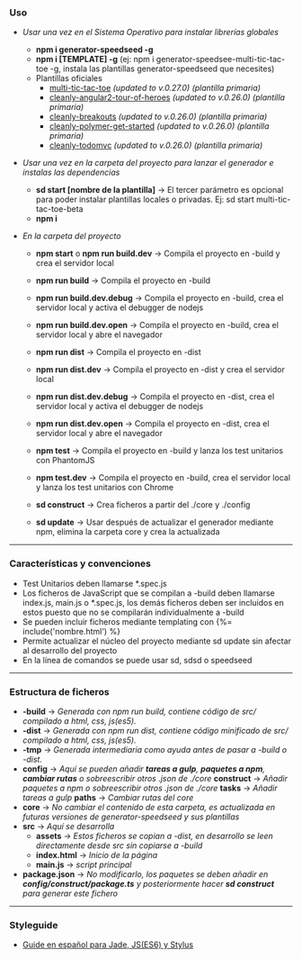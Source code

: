 ### Uso
- *Usar una vez en el Sistema Operativo para instalar librerías globales*
    - **npm i generator-speedseed -g**
    - **npm i [TEMPLATE] -g** (ej: npm i generator-speedsee-multi-tic-tac-toe -g, instala las plantillas generator-speedseed que necesites)
    - Plantillas oficiales
        - [multi-tic-tac-toe](https://www.npmjs.com/package/generator-speedseed-multi-tic-tac-toe) *(updated to v.0.27.0) (plantilla primaria)*
        - [cleanly-angular2-tour-of-heroes](https://www.npmjs.com/package/generator-speedseed-cleanly-angular2-tour-of-heroes) *(updated to v.0.26.0) (plantilla primaria)*
        - [cleanly-breakouts](https://www.npmjs.com/package/generator-speedseed-cleanly-breakouts) *(updated to v.0.26.0) (plantilla primaria)*
        - [cleanly-polymer-get-started](https://www.npmjs.com/package/generator-speedseed-cleanly-polymer-get-started) *(updated to v.0.26.0) (plantilla primaria)*
        - [cleanly-todomvc](https://www.npmjs.com/package/generator-speedseed-cleanly-todomvc) *(updated to v.0.26.0) (plantilla primaria)*

- *Usar una vez en la carpeta del proyecto para lanzar el generador e instalas las dependencias*
    - **sd start [nombre de la plantilla]** -> El tercer parámetro es opcional para poder instalar plantillas locales o privadas. Ej: sd start multi-tic-tac-toe-beta
    - **npm i**

- *En la carpeta del proyecto*
    - **npm start** o **npm run build.dev** -> Compila el proyecto en -build y crea el servidor local
    - **npm run build** -> Compila el proyecto en -build
    - **npm run build.dev.debug** -> Compila el proyecto en -build, crea el servidor local y activa el debugger de nodejs
    - **npm run build.dev.open** -> Compila el proyecto en -build, crea el servidor local y abre el navegador


    - **npm run dist** -> Compila el proyecto en -dist
    - **npm run dist.dev** -> Compila el proyecto en -dist y crea el servidor local
    - **npm run dist.dev.debug** -> Compila el proyecto en -dist, crea el servidor local y activa el debugger de nodejs
    - **npm run dist.dev.open** -> Compila el proyecto en -dist, crea el servidor local y abre el navegador

    - **npm test** -> Compila el proyecto en -build y lanza los test unitarios con PhantomJS
    - **npm test.dev** -> Compila el proyecto en -build, crea el servidor local y lanza los test unitarios con Chrome

    - **sd construct** -> Crea ficheros a partir del ./core y ./config
    - **sd update** -> Usar después de actualizar el generador mediante npm, elimina la carpeta core y crea la actualizada
---

### Características y convenciones
- Test Unitarios deben llamarse *.spec.js
- Los ficheros de JavaScript que se compilan a -build deben llamarse index.js, main.js o *.spec.js, los demás ficheros deben ser incluidos en estos puesto que no se compilarán individualmente a -build
- Se pueden incluir ficheros mediante templating con {%= include('nombre.html') %}
- Permite actualizar el núcleo del proyecto mediante sd update sin afectar al desarrollo del proyecto
- En la línea de comandos se puede usar sd, sdsd o speedseed

---

### Estructura de ficheros
- **-build** -> *Generada con npm run build, contiene código de src/ compilado a html, css, js(es5).*
- **-dist** -> *Generada con npm run dist, contiene código minificado de src/ compilado a html, css, js(es5).*
- **-tmp** -> *Generada intermediaria como ayuda antes de pasar a -build o -dist.*
- **config** -> *Aquí se pueden añadir **tareas a gulp**, **paquetes a npm**, **cambiar rutas** o sobreescribir otros .json de ./core*
    **construct** -> *Añadir paquetes a npm o sobreescribir otros .json de ./core*
    **tasks** -> *Añadir tareas a gulp*
    **paths** -> *Cambiar rutas del core*
- **core** -> *No cambiar el contenido de esta carpeta, es actualizada en futuras versiones de generator-speedseed y sus plantillas*
- **src** -> *Aquí se desarrolla*
    - **assets** -> *Estos ficheros se copian a -dist, en desarrollo se leen directamente desde src sin copiarse a -build*
    - **index.html** -> *Inicio de la página*
    - **main.js** -> *script principal*
- **package.json** -> *No modificarlo, los paquetes se deben añadir en **config/construct/package.ts** y posteriormente hacer **sd construct** para generar este fichero*

---

### Styleguide
- [Guide en español para Jade, JS(ES6) y Stylus](https://github.com/ifedu/cleanly-styleguide)
